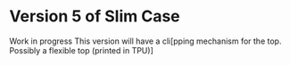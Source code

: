 # Version 5 of Slim Case

Work in progress
This version will have a cli[pping mechanism for the top. Possibly a flexible top (printed in TPU)]